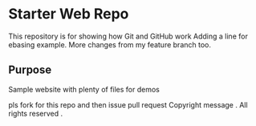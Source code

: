 # Starter Web Repo

This repository is for showing how Git and GitHub work
Adding a line for ebasing example.
More changes from my feature branch too.

## Purpose

Sample website with plenty of files for demos

pls fork for this repo and then issue pull request
Copyright message  . All rights reserved .
